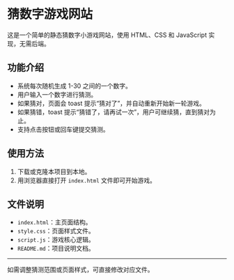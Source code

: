 # 猜数字游戏网站

这是一个简单的静态猜数字小游戏网站，使用 HTML、CSS 和 JavaScript 实现，无需后端。

## 功能介绍
- 系统每次随机生成 1-30 之间的一个数字。
- 用户输入一个数字进行猜测。
- 如果猜对，页面会 toast 提示“猜对了”，并自动重新开始新一轮游戏。
- 如果猜错，toast 提示“猜错了，请再试一次”，用户可继续猜，直到猜对为止。
- 支持点击按钮或回车键提交猜测。

## 使用方法
1. 下载或克隆本项目到本地。
2. 用浏览器直接打开 `index.html` 文件即可开始游戏。

## 文件说明
- `index.html`：主页面结构。
- `style.css`：页面样式文件。
- `script.js`：游戏核心逻辑。
- `README.md`：项目说明文档。

---
如需调整猜测范围或页面样式，可直接修改对应文件。